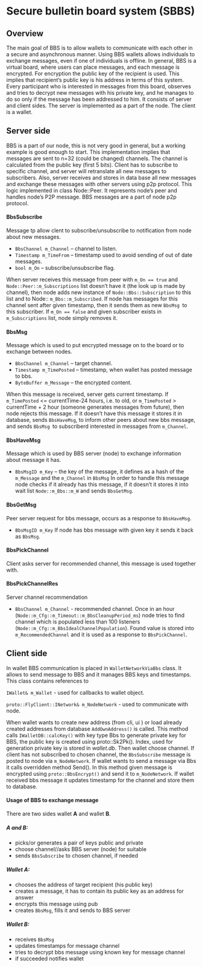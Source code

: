 # Secure bulletin board system (SBBS)
## Overview
The main goal of BBS is to allow wallets to communicate with each other in a secure and asynchronous manner. Using BBS wallets allows individuals to exchange messages, even if one of individuals is offline. In general, BBS is a virtual board, where users can place messages, and each message is encrypted. For encryption the public key of the recipient is used. This implies that recipient’s public key is his address in terms of this system. Every participant who is interested in messages from this board, observes and tries to decrypt new messages with his private key, and he manages to do so only if the message has been addressed to him. It consists of server and client sides. The server is implemented as a part of the node. The client is a wallet.

## Server side
BBS is a part of our node, this is not very good in general, but a working example is good enough to start. This implementation implies that messages are sent to n=32 (could be changed) channels. The channel is calculated from the public key (first 5 bits). Client has to subscribe to specific channel, and server will retranslate all new messages to subscribers. Also, server receives and stores in data base all new messages and exchange these messages with other servers using p2p protocol. This logic  implemented in class Node::Peer. It represents node’s peer and handles node’s P2P message. BBS messages are a part of node p2p protocol.

#### BbsSubscribe
Message tp allow clent to subscribe/unsubscribe to notification from node about new messages.

* `BbsChannel m_Channel` – channel to listen.
* `Timestamp m_TimeFrom` – timestamp used to avoid sending of out of date messages.
* `bool m_On` – subscribe/unsubscribe flag.

When server receives this message from peer with `m_On == true` and `Node::Peer::m_Subscriptions` list doesn’t have it (the look up is made by channel), then node adds new instance of `Node::Bbs::Subscription` to this list and to Node:: `m_Bbs::m_Subscribed`. If node has messages for this channel sent after given timestamp, then it sends them as new `BbsMsg `to this subscriber. If `m_On == false` and given subscriber exists in `m_Subscriptions` list, node simply removes it.


#### BbsMsg
Message which is used to put encrypted message on to the board or to exchange between nodes.

* `BbsChannel m_Channel` – target channel.
* `Timestamp m_TimePosted` – timestamp, when wallet has posted message to bbs.
* `ByteBuffer m_Message` – the encrypted content.

When this message is received, server gets current timestamp. If `m_TimePosted` <= currentTime-24 hours, i.e. to old, or `m_TimePosted` > currentTime + 2 hour (someone generates messages from future), then node rejects this message. If it doesn’t have this message it stores it in database, sends `BbsHaveMsg`, to inform other peers about new bbs message, and sends `BbsMsg `to subscriberd interested in messages from `m_Channel`.

#### BbsHaveMsg
Message which is used by BBS server (node) to exchange information about message it has.
* `BbsMsgID m_Key` – the key of the message, it defines as a hash of the `m_Message` and the `m_Channel` in `BbsMsg`
In order to handle this message node checks if it already has this message, if it doesn’t it stores it into wait list `Node::m_Bbs::m_W` and sends `BbsGetMsg`.

#### BbsGetMsg
Peer server request for bbs message, occurs as a response to `BbsHaveMsg`.

* `BbsMsgID m_Key`
If node has bbs message with given key it sends it back as `BbsMsg`.

#### BbsPickChannel
Client asks server for recommended channel, this message is used together with.

#### BbsPickChannelRes
Server channel recommendation

* `BbsChannel m_Channel` - recommended channel. Once in an hour (`Node::m_Cfg::m_Timeout::m_BbsCleanupPeriod_ms`) node tries to find channel which is populated less than 100 listeners (`Node::m_Cfg::m_BbsIdealChannelPopulation`). Found value is stored into `m_RecommendedChannel` and it is used as a response to `BbsPickChannel`.


## Client side
In wallet BBS communication is placed in `WalletNetworkViaBbs` class. It allows to send message to BBS and it manages BBS keys and timestamps.
This class contains references to 

`IWallet& m_Wallet` - used for callbacks to wallet object.

`proto::FlyClient::INetwork& m_NodeNetwork` - used to communicate with node.

When wallet wants to create new address (from cli, ui ) or load already created addresses from database `AddOwnAddress()` is called. This method calls `IWalletDB::calcKey()` with key type Bbs to generate private key for BBS, the public key is created using proto::Sk2Pk(). Index, used for generation private key is stored in _wallet.db_. Then wallet choose channel. If client has not subscribed to chosen channel, the `BbsSubscribe` message is posted to node via `m_NodeNetwork`.
If wallet wants to send a message via Bbs it calls overridden method Send(). In this method given message is encrypted using `proto::BbsEncrypt()` and send it to `m_NodeNetwork`. If wallet received bbs message it updates timestamp for the channel and store them to database.

#### Usage of BBS to exchange message

There are two sides wallet **A** and wallet **B**.

##### **A** and **B**:

* picks/or generates a pair of keys public and private
* choose channel//asks BBS server (node) for suitable
* sends `BbsSubscribe` to chosen channel, if needed

##### Wallet **A**:

* chooses the address of target recipient (his public key)
* creates a message, it has to contain its public key as an address for answer
* encrypts this message using pub
* creates `BbsMsg`, fills it and sends to BBS server

##### Wallet **B**:

* receives `BbsMsg`
* updates timestamps for message channel
* tries to decrypt bbs message using known key for message channel
* if succeeded notifies wallet
